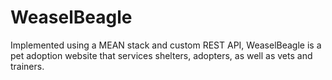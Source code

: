 # WeaselBeagle
Implemented using a MEAN stack and custom REST API, WeaselBeagle is a pet adoption website that services shelters, adopters, as well as vets and trainers.
